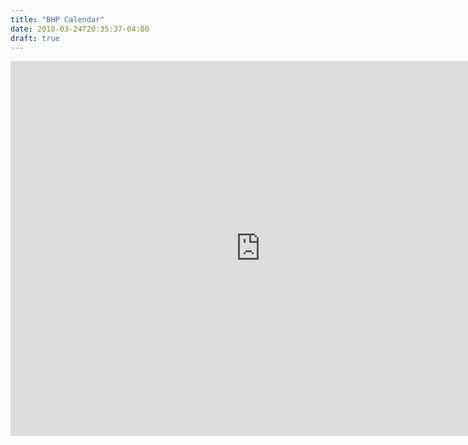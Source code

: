 ```yaml
---
title: "BHP Calendar"
date: 2018-03-24T20:35:37-04:00
draft: true
---
```


<iframe src="https://calendar.google.com/calendar/embed?src=u7gn9lcchna41o60obhpisamu8%40group.calendar.google.com&ctz=America%2FNew_York" style="border: 0" width="800" height="600" frameborder="0" scrolling="no"></iframe>
